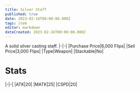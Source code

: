 ```yaml
---
title: Silver Staff
published: true
date: 2023-02-16T00:00:00.000Z
tags: item
editor: markdown
dateCreated: 2023-02-16T00:00:00.000Z
---
```


A solid silver casting staff.
|-|-|
|Purchase Price|6,000 Flips|
|Sell Price|3,000 Flips|
|Type|Weapon|
|Stackable|No|

# Stats
|-|-|
|ATK|20|
|MATK|25|
|CSPD|20|
